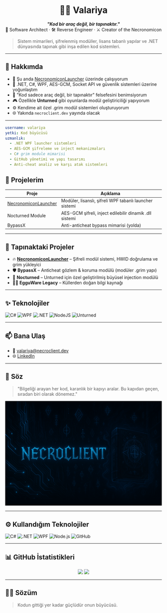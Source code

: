 <h1 align="center">🧙‍♀️ Valariya</h1>
<p align="center">
  <i><b>"Kod bir araç değil, bir tapınaktır."</b></i><br>
  🧠 Software Architect · 🛠️ Reverse Engineer · ⚔️ Creator of the Necronomicon
</p> 

> Sistem mimarileri, şifrelenmiş modüller, lisans tabanlı yapılar ve .NET dünyasında tapınak gibi inşa edilen kod sistemleri.

---

## 🔮 Hakkımda

- 🔭 Şu anda [NecronomiconLauncher](https://github.com/Valariya/NecronomiconLauncher) üzerinde çalışıyorum
- 🌱 .NET, C#, WPF, AES-GCM, Socket API ve güvenlik sistemleri üzerine yoğunlaştım
- 🧠 "Kod sadece araç değil, bir tapınaktır" felsefesini benimsiyorum
- 🎮 Özellikle **Unturned** gibi oyunlarda modül geliştiriciliği yapıyorum
- ⚙️ Kendime ait özel .grim modül sistemleri oluşturuyorum
- 🌐 Yakında `necroclient.dev` yayında olacak

---
```yaml
username: valariya
yetki: Kod büyücüsü
uzmanlık:
  - .NET WPF launcher sistemleri
  - AES-GCM şifreleme ve inject mekanizmaları
  - C# grim module mimarisi
  - GitHub yönetimi ve yapı tasarımı
  - Anti-cheat analiz ve karşı atak sistemleri
```

## 🧩 Projelerim

| Proje | Açıklama |
|-------|----------|
| [NecronomiconLauncher](https://github.com/Valariya/NecronomiconLauncher) | Modüler, lisanslı, şifreli WPF tabanlı launcher sistemi |
| Nocturned Module | AES-GCM şifreli, inject edilebilir dinamik .dll sistemi |
| BypassX | Anti-anticheat bypass mimarisi (yolda) |

---

## 🧩 Tapınaktaki Projeler

- 🔥 [**NecronomiconLauncher**](https://github.com/Valariya/NecronomiconLauncher) – Şifreli modül sistemi, HWID doğrulama ve grim yükleyici
- 🛡️ **BypassX** – Anticheat gözlem & koruma modülü (modüler .grim yapı)
- 🧛 **Nocturned** – Unturned için özel geliştirilmiş büyüsel injection modülü
- 🧙‍♂️ **EgguWare Legacy** – Küllerden doğan bilgi kaynağı

---

## ✨ Teknolojiler

![C#](https://img.shields.io/badge/-C%23-239120?style=flat-square&logo=c-sharp&logoColor=white)
![WPF](https://img.shields.io/badge/-WPF-512BD4?style=flat-square&logo=windows&logoColor=white)
![.NET](https://img.shields.io/badge/-.NET-5C2D91?style=flat-square&logo=dotnet&logoColor=white)
![NodeJS](https://img.shields.io/badge/-Node.js-339933?style=flat-square&logo=node.js&logoColor=white)
![Unturned](https://img.shields.io/badge/-Unturned-000000?style=flat-square)

---

## 📫 Bana Ulaş

- 📧 valariya@necroclient.dev
- 🌐 [LinkedIn](https://www.linkedin.com/in/kerem-alkan/)

---

## 📜 Söz

> "Bilgeliği arayan her kod, karanlık bir kapıyı aralar. Bu kapıdan geçen, sıradan biri olarak dönemez."

![Necronomicon Banner](images/necroclient.png)

---

## ⚙️ Kullandığım Teknolojiler

![C#](https://img.shields.io/badge/-CSharp-239120?style=for-the-badge&logo=c-sharp&logoColor=white)
![.NET](https://img.shields.io/badge/-.NET-512BD4?style=for-the-badge&logo=dotnet&logoColor=white)
![WPF](https://img.shields.io/badge/-WPF-5C2D91?style=for-the-badge)
![Node.js](https://img.shields.io/badge/-Node.js-339933?style=for-the-badge&logo=node-dot-js&logoColor=white)
![GitHub](https://img.shields.io/badge/-GitHub-181717?style=for-the-badge&logo=github&logoColor=white)

---

## 📊 GitHub İstatistikleri

<p align="center">
  <img src="https://github-readme-stats.vercel.app/api?username=Valariya&show_icons=true&theme=radical" height="160"/>
  <img src="https://github-readme-stats.vercel.app/api/top-langs/?username=Valariya&layout=compact&theme=radical" height="160"/>
</p>

---

## 🧙‍♀️ Sözüm

> Kodun gittiği yer kadar güçlüdür onun büyücüsü.
